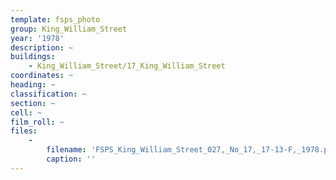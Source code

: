 ```yaml
---
template: fsps_photo
group: King_William_Street
year: '1978'
description: ~
buildings:
    - King_William_Street/17_King_William_Street
coordinates: ~
heading: ~
classification: ~
section: ~
cell: ~
film_roll: ~
files:
    -
        filename: 'FSPS_King_William_Street_027,_No_17,_17-13-F,_1978.png'
        caption: ''
---
```

